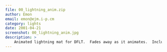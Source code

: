 ```yaml
---
file: 00_lightning_anim.zip
author: Emon
email: emon@ejm.i-p.cm
category: lights
date: 2001-04-21
screenshot: 00_lightning_anim.jpg
description: >
    Animated lightning mat for DFLT.  Fades away as it animates.  Includes 2 lightning WAVs.  Best rigged with COGs, lights and sounds.
---
```


